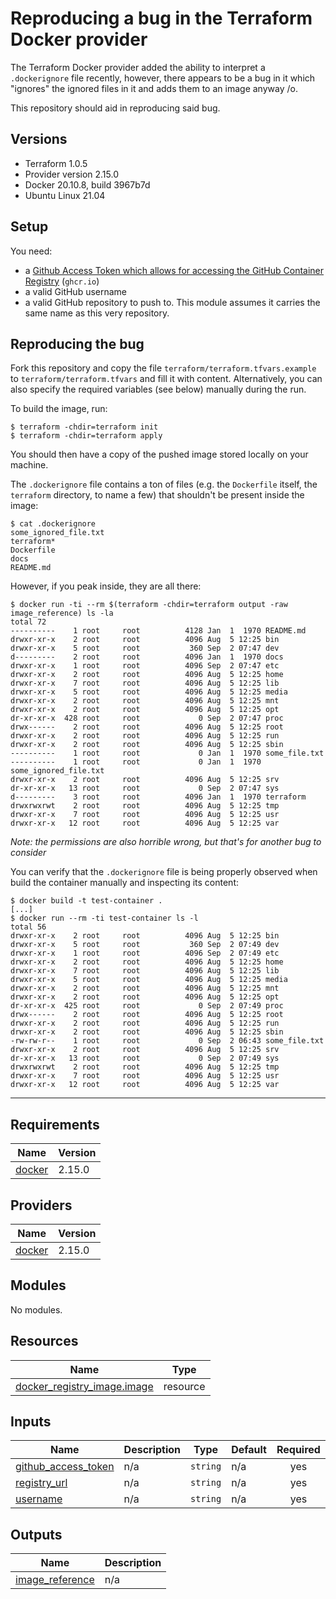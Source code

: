 <!-- BEGIN_TF_DOCS -->
# Reproducing a bug in the Terraform Docker provider

The Terraform Docker provider added the ability to interpret a `.dockerignore` file recently, however, there appears to be a bug in it which "ignores" the ignored files in it and adds them to an image anyway /o\.

This repository should aid in reproducing said bug.

## Versions

- Terraform 1.0.5
- Provider version 2.15.0
- Docker 20.10.8, build 3967b7d
- Ubuntu Linux 21.04

## Setup

You need:

- a [Github Access Token which allows for accessing the GitHub Container Registry](https://docs.github.com/en/packages/working-with-a-github-packages-registry/working-with-the-container-registry) (`ghcr.io`)
- a valid GitHub username
- a valid GitHub repository to push to. This module assumes it carries the same name as this very repository.

## Reproducing the bug

Fork this repository and copy the file `terraform/terraform.tfvars.example` to `terraform/terraform.tfvars` and fill it with content. Alternatively, you can also specify the required variables (see below) manually during the run.

To build the image, run:

```console
$ terraform -chdir=terraform init
$ terraform -chdir=terraform apply
```

You should then have a copy of the pushed image stored locally on your machine.

The `.dockerignore` file contains a ton of files (e.g. the `Dockerfile` itself, the `terraform` directory, to name a few) that shouldn't be present inside the image:

```console
$ cat .dockerignore
some_ignored_file.txt
terraform*
Dockerfile
docs
README.md
```

However, if you peak inside, they are all there:

```console
$ docker run -ti --rm $(terraform -chdir=terraform output -raw image_reference) ls -la
total 72
----------    1 root     root          4128 Jan  1  1970 README.md
drwxr-xr-x    2 root     root          4096 Aug  5 12:25 bin
drwxr-xr-x    5 root     root           360 Sep  2 07:47 dev
d---------    2 root     root          4096 Jan  1  1970 docs
drwxr-xr-x    1 root     root          4096 Sep  2 07:47 etc
drwxr-xr-x    2 root     root          4096 Aug  5 12:25 home
drwxr-xr-x    7 root     root          4096 Aug  5 12:25 lib
drwxr-xr-x    5 root     root          4096 Aug  5 12:25 media
drwxr-xr-x    2 root     root          4096 Aug  5 12:25 mnt
drwxr-xr-x    2 root     root          4096 Aug  5 12:25 opt
dr-xr-xr-x  428 root     root             0 Sep  2 07:47 proc
drwx------    2 root     root          4096 Aug  5 12:25 root
drwxr-xr-x    2 root     root          4096 Aug  5 12:25 run
drwxr-xr-x    2 root     root          4096 Aug  5 12:25 sbin
----------    1 root     root             0 Jan  1  1970 some_file.txt
----------    1 root     root             0 Jan  1  1970 some_ignored_file.txt
drwxr-xr-x    2 root     root          4096 Aug  5 12:25 srv
dr-xr-xr-x   13 root     root             0 Sep  2 07:47 sys
d---------    3 root     root          4096 Jan  1  1970 terraform
drwxrwxrwt    2 root     root          4096 Aug  5 12:25 tmp
drwxr-xr-x    7 root     root          4096 Aug  5 12:25 usr
drwxr-xr-x   12 root     root          4096 Aug  5 12:25 var
```

*Note: the permissions are also horrible wrong, but that's for another bug to consider*

You can verify that the `.dockerignore` file is being properly observed when build the container manually and inspecting its content:

```console
$ docker build -t test-container .
[...]
$ docker run --rm -ti test-container ls -l
total 56
drwxr-xr-x    2 root     root          4096 Aug  5 12:25 bin
drwxr-xr-x    5 root     root           360 Sep  2 07:49 dev
drwxr-xr-x    1 root     root          4096 Sep  2 07:49 etc
drwxr-xr-x    2 root     root          4096 Aug  5 12:25 home
drwxr-xr-x    7 root     root          4096 Aug  5 12:25 lib
drwxr-xr-x    5 root     root          4096 Aug  5 12:25 media
drwxr-xr-x    2 root     root          4096 Aug  5 12:25 mnt
drwxr-xr-x    2 root     root          4096 Aug  5 12:25 opt
dr-xr-xr-x  425 root     root             0 Sep  2 07:49 proc
drwx------    2 root     root          4096 Aug  5 12:25 root
drwxr-xr-x    2 root     root          4096 Aug  5 12:25 run
drwxr-xr-x    2 root     root          4096 Aug  5 12:25 sbin
-rw-rw-r--    1 root     root             0 Sep  2 06:43 some_file.txt
drwxr-xr-x    2 root     root          4096 Aug  5 12:25 srv
dr-xr-xr-x   13 root     root             0 Sep  2 07:49 sys
drwxrwxrwt    2 root     root          4096 Aug  5 12:25 tmp
drwxr-xr-x    7 root     root          4096 Aug  5 12:25 usr
drwxr-xr-x   12 root     root          4096 Aug  5 12:25 var
```

---

## Requirements

| Name | Version |
|------|---------|
| <a name="requirement_docker"></a> [docker](#requirement\_docker) | 2.15.0 |

## Providers

| Name | Version |
|------|---------|
| <a name="provider_docker"></a> [docker](#provider\_docker) | 2.15.0 |

## Modules

No modules.

## Resources

| Name | Type |
|------|------|
| [docker_registry_image.image](https://registry.terraform.io/providers/kreuzwerker/docker/2.15.0/docs/resources/registry_image) | resource |

## Inputs

| Name | Description | Type | Default | Required |
|------|-------------|------|---------|:--------:|
| <a name="input_github_access_token"></a> [github\_access\_token](#input\_github\_access\_token) | n/a | `string` | n/a | yes |
| <a name="input_registry_url"></a> [registry\_url](#input\_registry\_url) | n/a | `string` | n/a | yes |
| <a name="input_username"></a> [username](#input\_username) | n/a | `string` | n/a | yes |

## Outputs

| Name | Description |
|------|-------------|
| <a name="output_image_reference"></a> [image\_reference](#output\_image\_reference) | n/a |
<!-- END_TF_DOCS -->